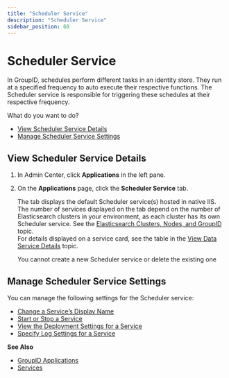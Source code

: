 ```yaml
---
title: "Scheduler Service"
description: "Scheduler Service"
sidebar_position: 60
---
```


# Scheduler Service

In GroupID, schedules perform different tasks in an identity store. They run at a specified
frequency to auto execute their respective functions. The Scheduler service is responsible for
triggering these schedules at their respective frequency.

What do you want to do?

- [View Scheduler Service Details](#view-scheduler-service-details)
- [Manage Scheduler Service Settings](#manage-scheduler-service-settings)

## View Scheduler Service Details

1. In Admin Center, click **Applications** in the left pane.
2. On the **Applications** page, click the **Scheduler Service** tab.

    The tab displays the default Scheduler service(s) hosted in native IIS. The number of services
    displayed on the tab depend on the number of Elasticsearch clusters in your environment, as each
    cluster has its own Scheduler service. See the
    [Elasticsearch Clusters, Nodes, and GroupID](/docs/directorymanager/11.0/admincenter/service/overview.md#elasticsearch-clusters-nodes-and-groupid)
    topic.  
    For details displayed on a service card, see the table in the
    [View Data Service Details](/docs/directorymanager/11.0/admincenter/service/dataservice/manage.md#view-data-service-details)
    topic.

    You cannot create a new Scheduler service or delete the existing one

## Manage Scheduler Service Settings

You can manage the following settings for the Scheduler service:

- [Change a Service’s Display Name](/docs/directorymanager/11.0/admincenter/service/dataservice/manage.md#change-a-services-display-name)
- [Start or Stop a Service](/docs/directorymanager/11.0/admincenter/service/dataservice/manage.md#start-or-stop-a-service)
- [View the Deployment Settings for a Service](/docs/directorymanager/11.0/admincenter/service/dataservice/manage.md#view-the-deployment-settings-for-a-service)
- [Specify Log Settings for a Service](/docs/directorymanager/11.0/admincenter/service/dataservice/manage.md#specify-log-settings-for-a-service)

**See Also**

- [GroupID Applications](/docs/directorymanager/11.0/admincenter/applications/applications.md)
- [Services](/docs/directorymanager/11.0/admincenter/service/overview.md)
